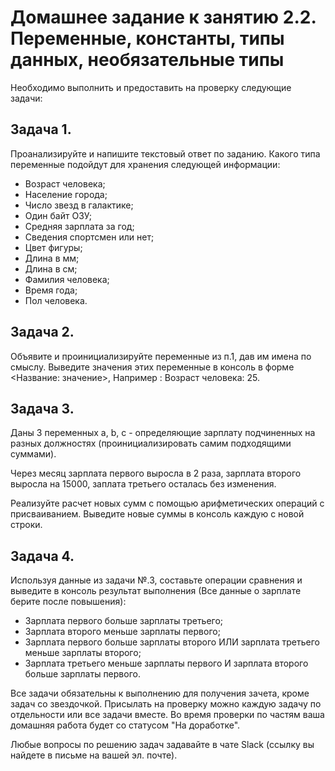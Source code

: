 # Домашнее задание к занятию 2.2. Переменные, константы, типы данных, необязательные типы

Необходимо выполнить и предоставить на проверку следующие задачи:

## Задача 1. 


Проанализируйте и напишите текстовый ответ по заданию. Какого типа переменные подойдут для хранения следующей информации:
* Возраст человека; 
* Население города; 
* Число звезд в галактике;
* Один байт ОЗУ; 
* Средняя зарплата за год; 
* Сведения спортсмен или нет;
* Цвет фигуры; 
* Длина в мм; 
* Длина в см;
* Фамилия человека; 
* Время года;
* Пол человека.

## Задача 2. 

Объявите и проинициализируйте переменные из п.1, дав им имена по смыслу.
Выведите значения этих переменные в консоль в форме <Название: значение>,
Например : Возраст человека: 25.

## Задача 3. 

Даны 3 переменных a, b, c - определяющие зарплату подчиненных на разных должностях (проинициализировать самим подходящими суммами). 

Через месяц зарплата первого выросла в 2 раза, зарплата второго выросла на 15000, заплата третьего осталась без изменения. 

Реализуйте расчет новых сумм с помощью арифметических операций с присваиванием. 
Выведите новые суммы в консоль каждую с новой строки.

## Задача 4. 

Используя данные из задачи №.3, составьте операции сравнения и выведите в консоль результат выполнения (Все данные о зарплате берите после повышения):
- Зарплата первого больше зарплаты третьего;
- Зарплата второго меньше зарплаты первого;
- Зарплата первого больше зарплаты второго ИЛИ зарплата третьего меньше зарплаты второго;
- Зарплата третьего меньше зарплаты первого И зарплата второго больше зарплаты первого.

Все задачи обязательны к выполнению для получения зачета, кроме задач со звездочкой. Присылать на проверку можно каждую задачу по отдельности или все задачи вместе. Во время проверки по частям ваша домашняя работа будет со статусом "На доработке".

Любые вопросы по решению задач задавайте в чате Slack (ссылку вы найдете в письме на вашей эл. почте).
